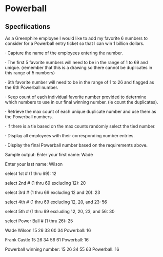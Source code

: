 # Powerball

## Specfiications

As a Greenphire employee I would like to add my favorite 6 numbers to
consider for a Powerball entry ticket so that I can win 1 billion dollars.
 
·  Capture the name of the employees entering the number.

·  The first 5 favorite numbers will need to be in the range of 1 to 69 and unique. (remember that this is a drawing so there cannot be duplicates in this range of 5 numbers)

·  6th favorite number will need to be in the range of 1 to 26 and flagged as the 6th Powerball number.

·  Keep count of each individual favorite number provided to determine which numbers to use in our final winning number. (ie count the duplicates).

·  Retrieve the max count of each unique duplicate number and use them as the Powerball numbers.

·  if there is a tie based on the max counts randomly select the tied number.

·  Display all employees with their corresponding number entries.

·  Display the final Powerball number based on the requirements above.
 
Sample output:
Enter your first name: Wade

Enter your last name: Wilson

select 1st # (1 thru 69): 12

select 2nd # (1 thru 69 excluding 12): 20

select 3rd # (1 thru 69 excluding 12 and 20): 23

select 4th # (1 thru 69 excluding 12, 20, and 23: 56

select 5th # (1 thru 69 excluding 12, 20, 23, and 56: 30

select Power Ball # (1 thru 26): 25
 
 
Wade Wilson 15 26 33 60 34 Powerball: 16

Frank Castle 15 26 34 56 61 Powerball: 16
 
 
Powerball winning number:
15 26 34 55 63  Powerball: 16
